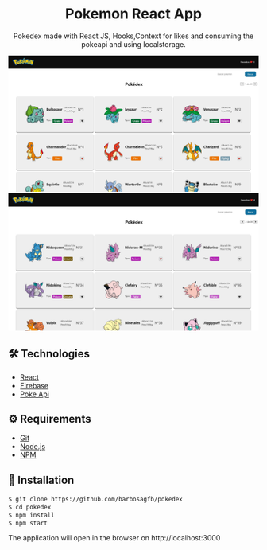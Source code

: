 # <div align="center"> Pokemon React App</div>
                           
<p align="center"> Pokedex made with React JS, Hooks,Context for likes and consuming the pokeapi and using localstorage.</p>


![Screenshot_1](/imgs/pokedex1.jpg "Screenshot_1")![Screenshot_2](/imgs/pokedex2.jpg "Screenshot_2")
## 🛠️ Technologies

<ul>
  <li><a href="https://reactjs.org/">React</a></li>
  <li><a href="https://firebase.google.com/?hl=pt-br">Firebase</a></li>
  <li><a href="https://pokeapi.co/">Poke Api</a></li>
</ul>

## ⚙️ Requirements

<ul>
  <li><a href="https://git-scm.com/">Git</a></li>
  <li><a href="https://nodejs.org/en/">Node.js</a></li>
  <li><a href="https://www.npmjs.com/">NPM</a></li>
</ul>

## 🚀 Installation

```
$ git clone https://github.com/barbosagfb/pokedex
$ cd pokedex
$ npm install
$ npm start
```

The application will open in the browser on http://localhost:3000

